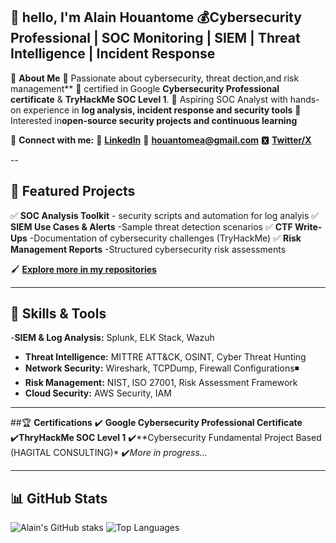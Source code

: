 👋 hello, I'm **Alain Houantome**
💰**Cybersecurity Professional | SOC Monitoring | SIEM | Threat Intelligence | Incident Response**
---

📌 **About Me**
🔷 Passionate about cybersecurity, threat dection,and risk management**
🔷 certified in Google **Cybersecurity Professional certificate** & **TryHackMe SOC Level 1**.
🔷 Aspiring SOC Analyst with hands-on experience in **log analysis, incident response and security tools**
🔷 Interested in**open-source security projects and continuous learning**

🧿 **Connect with me:**
🔗 [**LinkedIn**](https://linkedin.com/in/alain.houantome)
📧 **houantomea@gmail.com**
🆇 [**Twitter/X**](https://twitter.com/AHouantome)

--

## 📌 **Featured Projects**
✅ **SOC Analysis Toolkit** - security scripts and automation for log analyis
✅ **SIEM Use Cases & Alerts** -Sample threat detection scenarios
✅ **CTF Write-Ups** -Documentation of cybersecurity challenges (TryHackMe)
✅ **Risk Management Reports** -Structured cybersecurity risk assessments

🖌️ [**Explore more in my repositories**](#)

---
## 🔧 **Skills & Tools**
-**SIEM & Log Analysis:** Splunk, ELK Stack, Wazuh
- **Threat Intelligence:** MITTRE ATT&CK, OSINT, Cyber Threat Hunting
- **Network Security:** Wireshark, TCPDump, Firewall Configurations◾️
- **Risk Management:** NIST, ISO 27001, Risk Assessment Framework
- **Cloud Security:** AWS Security, IAM

---

##🏆 **Certifications**
✔️ **Google Cybersecurity Professional Certificate**
✔️**ThryHackMe SOC Level 1**
✔️**Cybersecurity Fundamental Project Based (HAGITAL CONSULTING)*
✔️*More in progress...*

---
## 📊 **GitHub Stats**
![Alain's GitHub staks](https://gitbuh-readme-stats.vercel.app/api?usrname+AHouantome&show_icons=true&theme=tokyonight)
![Top Languages](https://github-readme-stats.vercel.app/api/top-langs/?username=AHouantome&layout=compact&theme=tokyonight)




